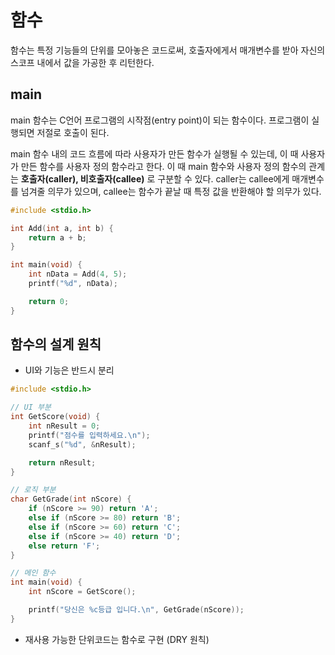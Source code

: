 # 함수

함수는 특정 기능들의 단위를 모아놓은 코드로써, 호출자에게서 매개변수를 받아 자신의 스코프 내에서 값을 가공한 후 리턴한다.

## main

main 함수는 C언어 프로그램의 시작점(entry point)이 되는 함수이다. 프로그램이 실행되면 저절로 호출이 된다.

main 함수 내의 코드 흐름에 따라 사용자가 만든 함수가 실행될 수 있는데, 이 때 사용자가 만든 함수를 사용자 정의 함수라고 한다.
이 때 main 함수와 사용자 정의 함수의 관계는 **호출자(caller), 비호출자(callee)** 로 구분할 수 있다. caller는 callee에게 매개변수를 넘겨줄 의무가 있으며, callee는 함수가 끝날 때 특정 값을 반환해야 할 의무가 있다.

```c
#include <stdio.h>

int Add(int a, int b) {
	return a + b;
}

int main(void) {
	int nData = Add(4, 5);
	printf("%d", nData);

	return 0;
}
```

## 함수의 설계 원칙

- UI와 기능은 반드시 분리

```c
#include <stdio.h>

// UI 부분
int GetScore(void) {
	int nResult = 0;
	printf("점수를 입력하세요.\n");
	scanf_s("%d", &nResult);

	return nResult;
}

// 로직 부분
char GetGrade(int nScore) {
	if (nScore >= 90) return 'A';
	else if (nScore >= 80) return 'B';
	else if (nScore >= 60) return 'C';
	else if (nScore >= 40) return 'D';
	else return 'F';
}

// 메인 함수
int main(void) {
	int nScore = GetScore();

	printf("당신은 %c등급 입니다.\n", GetGrade(nScore));
}
```

- 재사용 가능한 단위코드는 함수로 구현 (DRY 원칙)